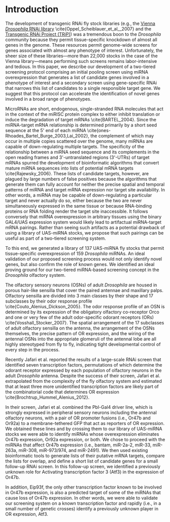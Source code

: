 # Introduction

The development of transgenic RNAi fly stock libraries (e.g., the [Vienna *Drosophila* RNAi library](http://stockcenter.vdrc.at/control/rnailibrary) \cite{Oppel_Scheiblauer_et_al__2007} and the [Transgenic RNAi Project (TRiP)](http://www.flyrnai.org/TRiP-HOME.html)) was a tremendous boon to the *Drosophila* community because they permit tissue-specific knockdown of almost all genes in the genome. These resources permit genome-wide screens for genes associated with almost any phenotype of interest. Unfortunately, the sheer size of these libraries—more than 22,000 stocks in the case of the Vienna library—means performing such screens remains labor-intensive and tedious. In this paper, we describe our development of a two-tiered screening protocol comprising an initial pooling screen using miRNA overexpression that generates a list of candidate genes involved in a phenotype of interest and a secondary screen using gene-specific RNAi that narrows this list of candidates to a single responsible target gene. We suggest that this protocol can accelerate the identification of novel genes involved in a broad range of phenotypes.

MicroRNAs are short, endogenous, single-stranded RNA molecules that act in the context of the miRISC protein complex to either inhibit translation or induce the degradation of target mRNAs \cite{BARTEL_2004}. Since the miRNA-target mRNA relationship is determined primarily by a short seed sequence at the 5' end of each miRNA \cite{ones-Rhoades_Bartel_Burge_2003,Lai_2002}, the complement of which may occur in multiple copies scattered over the genome, many miRNAs are capable of down-regulating multiple targets. The specificity of the relationship between a miRNA seed sequence and its complements in the open reading frames and 3'-untranslated regions (3'-UTRs) of target mRNAs spurred the development of bioinformatic algorithms that convert mature miRNA sequences into lists of potential mRNA targets \cite{Rajewsky_2006}. These lists of candidate targets, however, are plagued by large numbers of false positives because the algorithms that generate them can fully account for neither the precise spatial and temporal patterns of miRNA and target mRNA expression nor target site availability. In other words, a miRNA may be capable of down-regulating a particular target and never actually do so, either because the two are never simultaneously expressed in the same tissue or because RNA-binding proteins or RNA folding render the target site inaccessible. It follows conversely that miRNA overexpression in arbitrary tissues using the binary GAL4/UAS expression system would likely lead to artifactual miRNA-target mRNA pairings. Rather than seeing such artifacts as a potential drawback of using a library of UAS-miRNA stocks, we propose that such pairings can be useful as part of a two-tiered screening system.

To this end, we generated a library of 137 UAS-miRNA fly stocks that permit tissue-specific overexpression of 159 *Drosophila* miRNAs. An ideal validation of our proposed screening process would not only identify novel genes, but also confirm the role of known genes. We identified an ideal proving ground for our two-tiered miRNA-based screening concept in the *Drosophila* olfactory system.

The olfactory sensory neurons (OSNs) of adult *Drosophila* are housed in porous hair-like sensilla that cover the paired antennae and maxillary palps. Olfactory sensilla are divided into 3 main classes by their shape and 17 subclasses by their odor response profile \cite{Couto_Alenius_Dickson_2005}. The odor response profile of an OSN is determined by its expression of the obligatory olfactory co-receptor Orco and one or very few of the adult odor-specific odorant receptors (ORs) \cite{Vosshall_Stocker_2007}. The spatial arrangement of the 17 subclasses of adult olfactory sensilla on the antenna, the arrangement of the OSNs themselves, the precise pattern of OR expression, and the wiring of the antennal OSNs into the appropriate glomeruli of the antennal lobe are all highly stereotyped from fly to fly, indicating tight developmental control of every step in the process.

Recently Jafari et al. reported the results of a large-scale RNAi screen that identified seven transcription factors, permutations of which determine the odorant receptor expressed by each population of olfactory neurons in the adult *Drosophila* antenna. Despite the success of their screen, Jafari et al. extrapolated from the complexity of the fly olfactory system and estimated that at least three more unidentified transcription factors are likely part of the combinatorial code that determines OR expression \cite{Brochtrup_Hummel_Alenius_2012}.

In their screen, Jafari et al. combined the Pbl-Gal4 driver line, which is strongly expressed in peripheral sensory neurons including the antennal olfactory neurons, with a pair of OR promoter fusions (i.e., Or47b and Or92a) to a membrane-tethered GFP that act as reporters of OR expression. We obtained these lines and by crossing them to our library of UAS-miRNA stocks we were able to identify miRNAs whose overexpression eliminates Or47b expression, Or92a expression, or both. We chose to proceed with the miRNAs that affect Or47b expression (i.e., bantam, miR-2a-2, miR-33, miR-263a, miR-308, miR-973/974, and miR-2491). We then used existing bioinformatic tools to generate lists of their putative mRNA targets, compare the lists for overlap, and define a short list of candidate genes for a small follow-up RNAi screen. In this follow-up screen, we identified a previously unknown role for Activating transcription factor 3 (Atf3) in the expression of Or47b.

In addition, Eip93f, the only other transcription factor known to be involved in Or47b expression, is also a predicted target of some of the miRNAs that cause loss of Or47b expression. In other words, we were able to validate our screening system on a known transcription factor and rapidly (i.e., in a small number of genetic crosses) identify a previously unknown player in OR expression, Atf3.